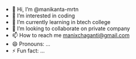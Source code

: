 - 👋 Hi, I’m @manikanta-mrtn
- 👀 I’m interested in coding
- 🌱 I’m currently learning in btech college
- 💞️ I’m looking to collaborate on private company
- 📫 How to reach me manixchaganti@gmail.com
- 😄 Pronouns: ...
- ⚡ Fun fact: ...

<!---
manikanta-svg/manikanta-svg is a ✨ special ✨ repository because its `README.md` (this file) appears on your GitHub profile.
You can click the Preview link to take a look at your changes.
--->
